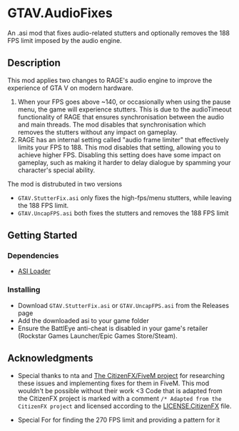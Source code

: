# GTAV.AudioFixes

An .asi mod that fixes audio-related stutters and optionally removes the 188 FPS limit imposed by the audio engine.

## Description

This mod applies two changes to RAGE's audio engine to improve the experience of GTA V on modern hardware.
1. When your FPS goes above ~140, or occasionally when using the pause menu, the game will experience stutters. This is due to the audioTimeout functionality of RAGE that ensures synchronisation between the audio and main threads. The mod disables that synchronisation which removes the stutters without any impact on gameplay. 
2. RAGE has an internal setting called "audio frame limiter" that effectively limits your FPS to 188. This mod disables that setting, allowing you to achieve higher FPS. Disabling this setting does have some impact on gameplay, such as making it harder to delay dialogue by spamming your character's special ability.

The mod is distrubuted in two versions 
- `GTAV.StutterFix.asi` only fixes the high-fps/menu stutters, while leaving the 188 FPS limit. 
- `GTAV.UncapFPS.asi` both fixes the stutters and removes the 188 FPS limit

## Getting Started

### Dependencies

* [ASI Loader](https://github.com/ThirteenAG/Ultimate-ASI-Loader)

### Installing

* Download `GTAV.StutterFix.asi` or `GTAV.UncapFPS.asi` from the Releases page
* Add the downloaded asi to your game folder
* Ensure the BattlEye anti-cheat is disabled in your game's retailer (Rockstar Games Launcher/Epic Games Store/Steam). 

## Acknowledgments
* Special thanks to nta and [The CitizenFX/FiveM project](https://github.com/citizenfx/fivem) for researching these issues and implementing fixes for them in FiveM. This mod wouldn't be possible without their work <3
Code that is adapted from the CitizenFX project is marked with a comment `/* Adapted from the CitizenFX project` and licensed according to the [LICENSE.CitizenFX](LICENSE.CitizenFX) file.

* Special For for finding the 270 FPS limit and providing a pattern for it